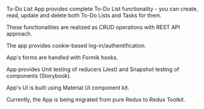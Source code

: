 To-Do List App provides complete To-Do List functionality - you can create, read, update and delete both To-Do Lists and Tasks for them. 

These functionalities are realized as CRUD operations with REST API approach. 

The app provides cookie-based log-in/authentification. 

App's forms are handled with Formik hooks. 

App provides Unit testing of reducers (Jest) and Snapshot testing of components (Storybook). 

App's UI is built using Material UI component kit. 

Currently, the App is being migrated from pure Redux to Redux Toolkit.
